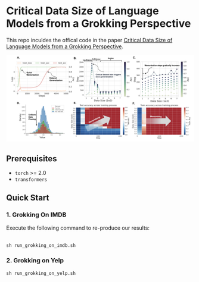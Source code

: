 # Critical Data Size of Language Models from a Grokking Perspective

This repo inculdes the offical code in the paper [Critical Data Size of Language Models from a Grokking Perspective](https://arxiv.org/pdf/2401.10463.pdf).

![Main_figure](figures/figure-1.png)

## Prerequisites

- `torch` >= 2.0
- `transformers`


## Quick Start

### 1. Grokking On IMDB

Execute the following command to re-produce our results: 

```shell

sh run_grokking_on_imdb.sh

```


### 2. Grokking on Yelp 


```shell
sh run_grokking_on_yelp.sh
```
